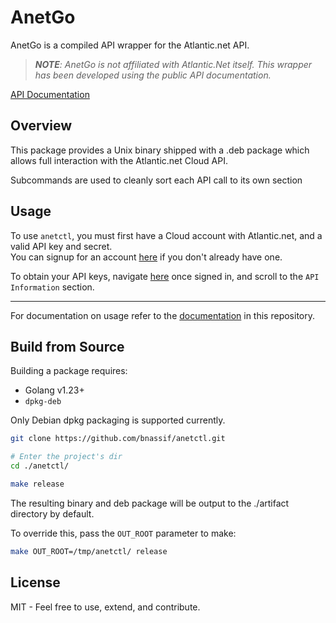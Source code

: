 # AnetGo
AnetGo is a compiled API wrapper for the Atlantic.net API.

> ***NOTE**: AnetGo is not affiliated with Atlantic.Net itself. This wrapper has been developed using the public API documentation.*

[API Documentation](https://www.atlantic.net/docs/api/)


## Overview

This package provides a Unix binary shipped with a .deb package which allows full interaction with the Atlantic.net Cloud API.

Subcommands are used to cleanly sort each API call to its own section

## Usage

To use `anetctl`, you must first have a Cloud account with Atlantic.net, and a valid API key and secret.  
You can signup for an account [here](https://cloud.atlantic.net/signup) if you don't already have one.

To obtain your API keys, navigate [here](https://cloud.atlantic.net/?page=account) once signed in, and scroll to the `API Information` section.

---

For documentation on usage refer to the [documentation](./docs/anetctl.md) in this repository.

## Build from Source
Building a package requires:

- Golang v1.23+
- `dpkg-deb`

Only Debian dpkg packaging is supported currently.

```bash
git clone https://github.com/bnassif/anetctl.git

# Enter the project's dir
cd ./anetctl/

make release
```

The resulting binary and deb package will be output to the ./artifact directory by default.

To override this, pass the `OUT_ROOT` parameter to make:

```bash
make OUT_ROOT=/tmp/anetctl/ release
```

## License
MIT - Feel free to use, extend, and contribute.